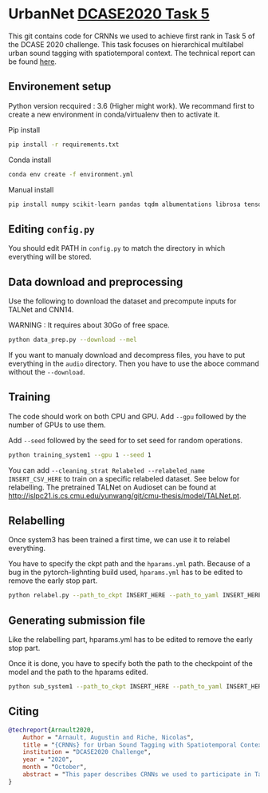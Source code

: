 # UrbanNet [DCASE2020 Task 5](http://dcase.community/challenge2020/task-urban-sound-tagging-with-spatiotemporal-context)

This git contains code for CRNNs we used to achieve first rank in Task 5 of the DCASE 2020 challenge. This task focuses on hierarchical multilabel urban sound tagging with spatiotemporal context. The technical report can be found [here](http://dcase.community/documents/challenge2020/technical_reports/DCASE2020_Arnault_70_t5.pdf).

## Environement setup

Python version recquired : 3.6 (Higher might work).
We recommand first to create a new environment in conda/virtualenv then to activate it.

Pip install

~~~bash
pip install -r requirements.txt
~~~

Conda install

~~~bash
conda env create -f environment.yml
~~~

Manual install

~~~bash
pip install numpy scikit-learn pandas tqdm albumentations librosa tensorboard torch torchvision oyaml pytorch-lightning numba==0.49
~~~

## Editing `config.py`

You should edit PATH in `config.py` to match the directory in which everything will be stored.

## Data download and preprocessing

Use the following to download the dataset and precompute inputs for TALNet and CNN14.

WARNING : It requires about 30Go of free space.

~~~bash
python data_prep.py --download --mel
~~~

If you want to manualy download and decompress files, you have to put everything in the `audio` directory. Then you have to use the aboce command without the `--download`.

## Training

The code should work on both CPU and GPU.
Add `--gpu` followed by the number of GPUs to use them.

Add `--seed` followed by the seed for to set seed for random operations.

~~~bash
python training_system1 --gpu 1 --seed 1
~~~

You can add `--cleaning_strat Relabeled --relabeled_name INSERT_CSV_HERE` to train on a specific relabeled dataset. See below for relabelling.
The pretrained TALNet on Audioset can be found at http://islpc21.is.cs.cmu.edu/yunwang/git/cmu-thesis/model/TALNet.pt.

## Relabelling

Once system3 has been trained a first time, we can use it to relabel everything.

You have to specify the ckpt path and the `hparams.yml` path. Because of a bug in the pytorch-lighnting build used, `hparams.yml` has to be edited to remove the early stop part.

~~~bash
python relabel.py --path_to_ckpt INSERT_HERE --path_to_yaml INSERT_HERE
~~~

## Generating submission file

Like the relabelling part, hparams.yml has to be edited to remove the early stop part.

Once it is done, you have to specify both the path to the checkpoint of the model and the path to the hparams edited.

~~~bash
python sub_system1 --path_to_ckpt INSERT_HERE --path_to_yaml INSERT_HERE
~~~

## Citing

~~~bibtex
@techreport{Arnault2020,
    Author = "Arnault, Augustin and Riche, Nicolas",
    title = "{CRNNs} for Urban Sound Tagging with Spatiotemporal Context",
    institution = "DCASE2020 Challenge",
    year = "2020",
    month = "October",
    abstract = "This paper describes CRNNs we used to participate in Task 5 of the DCASE 2020 challenge. This task focuses on hierarchical multilabel urban sound tagging with spatiotemporal context. The code is available to our GitHub repository at https://github.com/multitel-ai/urban-sound-tagging."
}
~~~
